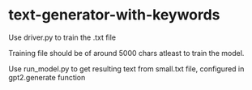 # text-generator-with-keywords

<p>Use <bold>driver.py</bold> to train the .txt file</p>

Training file should be of around 5000 chars atleast to train the model.

<p>Use <bold>run_model.py</bold> to get resulting text from small.txt file, configured in gpt2.generate function</p>
